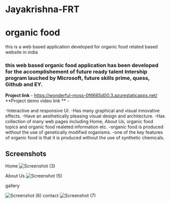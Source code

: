 # Jayakrishna-FRT
# organic food

this is a web based application developed for organic food related based website in india

### this web based organic food application has been developed for the accomplishement of future ready taIent Intership program lauched by Microsoft, future skills prime, quess, Github and EY.


**Project link** - https://wonderful-moss-0f6665d00.3.azurestaticapps.net/
**Project demo video link ** -





-Interactive and responsive UI.
-Has many graphical and visual innovative effects.
-Have an aesthetically pleasing visual design and architecture.
-Has collection of many web pages including Home, About Us, organic food topics and organic food realeted information etc.
-organic food is produced without the use of genetically modified organisms.
-one of the key features of organic food is that it is produced without the use of synthetic chemicals.


## Screenshots

Home
![Screenshot (3)](https://github.com/20a31a05h3/Jayakrishna-FRT/assets/109793904/893c2d2d-1a46-4c1c-b165-5da2f9831060)


About Us
![Screenshot (5)](https://github.com/20a31a05h3/Jayakrishna-FRT/assets/109793904/99fe989c-5a06-4e83-834f-2a39c56acf01)

gallery

![Screenshot (6)](https://github.com/20a31a05h3/Jayakrishna-FRT/assets/109793904/0af983a2-a447-4b2b-ba97-a4a6c618b270)
contact
![Screenshot (7)](https://github.com/20a31a05h3/Jayakrishna-FRT/assets/109793904/335b59ad-7662-43e3-89b9-ffae1680ff80)





